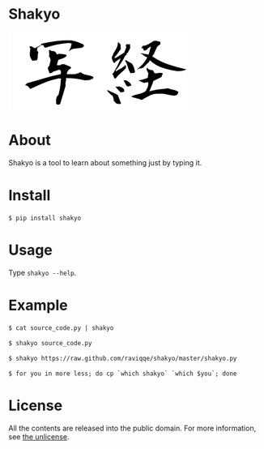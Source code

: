 # Shakyo

![shakyo calligraphy](img/shakyo_calligraphy.png)


# About

Shakyo is a tool to learn about something just by typing it.


# Install

```
$ pip install shakyo
```


# Usage

Type `shakyo --help`.


# Example

```
$ cat source_code.py | shakyo
```

```
$ shakyo source_code.py
```

```
$ shakyo https://raw.github.com/raviqqe/shakyo/master/shakyo.py
```

```
$ for you in more less; do cp `which shakyo` `which $you`; done
```


# License

All the contents are released into the public domain.
For more information, see [the unlicense](http://unlicense.org/UNLICENSE).
